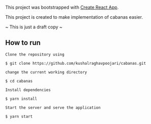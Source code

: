 This project was bootstrapped with [Create React App](https://github.com/facebookincubator/create-react-app).

This project is created to make implementation of cabanas easier.

~ This is just a draft copy ~


## How to run
```
Clone the repository using 

$ git clone https://github.com/kushalraghavpoojari/cabanas.git

change the current working directory

$ cd cabanas

Install dependencies

$ yarn install

Start the server and serve the application

$ yarn start
```